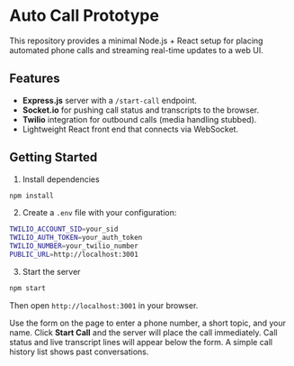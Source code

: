# Auto Call Prototype

This repository provides a minimal Node.js + React setup for placing automated phone calls and streaming real-time updates to a web UI.

## Features

* **Express.js** server with a `/start-call` endpoint.
* **Socket.io** for pushing call status and transcripts to the browser.
* **Twilio** integration for outbound calls (media handling stubbed).
* Lightweight React front end that connects via WebSocket.

## Getting Started

1. Install dependencies

```bash
npm install
```

2. Create a `.env` file with your configuration:

```bash
TWILIO_ACCOUNT_SID=your_sid
TWILIO_AUTH_TOKEN=your_auth_token
TWILIO_NUMBER=your_twilio_number
PUBLIC_URL=http://localhost:3001
```

3. Start the server

```bash
npm start
```

Then open `http://localhost:3001` in your browser.

Use the form on the page to enter a phone number, a short topic, and your name.
Click **Start Call** and the server will place the call immediately. Call status and live transcript lines will appear below the form. A simple call history list shows past conversations.
